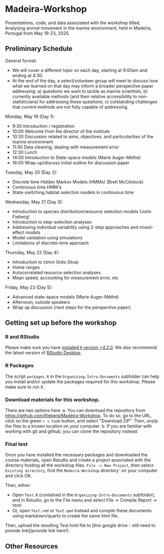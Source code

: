 # Madeira-Workshop

Presentations, code, and data associated with the workshop titled, Analysing animal movement in the marine environment, held in Madeira, Portugal from May 19-23, 2025.

## Preliminary Schedule

General format:

- We will cover a different topic on each day, starting at 9:00am and ending at 4:30.  
- At the end of the day, a select/volunteer group will meet to discuss how what we learned on that day may inform a broader perspective paper addressing: a) questions we want to tackle as marine scientists, b) currently available methods (and their relative accessibility to non-statisticians) for addressing these questions;  c) outstanding challenges that current methods are not fully capable of addressing.

Monday, May 19 (Day 1):

- 9:30 Introduction / registration
- 10:00 Welcome from the director of the institute
- 10:30 Discussion related to aims, objectives, and particularities of the marine environment
- 11:30 Data cleaning, dealing with measurement error
- 12:30 Lunch
- 14:00 Introduction to State-space models (Marie Auger-Méthé)
- 16:00 Wrap-up/discuss initial outline for discussion paper


Tuesday, May 20 (Day 2):

- Discrete time Hidden Markov Models (HMMs) (Brett McClintock)
- Continuous time HMM's
- State-switching habitat selection models in continuous time


Wednesday, May 21 (Day 3):

- Introduction to species distribution/resource selection models (John Fieberg)
- Introduction to step-selection analyses
- Addressing individual variability using 2-step approaches and mixed-effect models
- Model validation using simulations
- Limitations of discrete-time approach

Thursday, May 22 (Day 4):

- Introduction to ctmm (Inês Silva)
- Home ranges 
- Autocorrelated resource selection analyses
- Mean speed, accounting for measurement error, etc 

Friday, May 23 (Day 5):

- Advanced state-space models (Marie Auger-Méthé)
- Afternoon, outside speakers 
- Wrap up discussion (next steps for the perspective paper)


## Getting set up before the workshop

### R and RStudio

<!--- Latest version of R is 4.5 (released on April 11, 2025), prevoous was 4.4.3 (released on  Feb 28, 2025) --->

Please make sure you have [installed `R` version >4.2.0](https://cran.r-project.org/). We also recommend the latest version of [RStudio Desktop](https://www.rstudio.com/products/rstudio/download/). 

<!---
To build packages from source, you will need additional build tools; see details [here for Windows](https://cran.r-project.org/bin/windows/Rtools/) or [here for macOS](https://mac.r-project.org/tools/). 

*Note* that if you are upgrading to R 4.2 from a previous version on Windows, you will need RTools 4.2 as well. Your previous RTools installation will not be sufficient.
--->


### R Packages

<!--- This part still needs some work --->

The script `packages.R` in the `Organizing-Intro-Documents` subfolder can help you install and/or update the packages required for this workshop.  Please make sure to run it.



### Download materials for this workshop.

There are two options here: 
    a. You can download the repository from https://github.com/jfieberg/Madeira-Workshop. To do so, go to the URL, click on the green `< > Code` button, and select "Download ZIP". Then, unzip the files to a known location on your computer.
    b. If you are familiar with working with git and github, you can clone the repository instead.
    

### Final test

Once you have installed the necessary packages and downloaded the course materials, open Rstudio and create a project associated with the directory holding all the workshop files. `File -> New Project`, then select `Existing directory`, find the `Madeira-Workshop` directory` on your computer and click OK.

Then, either:

- Open `Test.R` (contained in the `Organizing-Intro-Documents` subfolder), and in Rstudio, go to the File menu and select File -> Compile Report -> html
- Or, open  `Test.rmd` or `Test.qmd` instead and compile these documents using markdown/quarto to create the same html file.

Then, upload the resulting Test.hmtl file to [this google drive - still need to provide link](provide link here!).


## Other Resources



<!--- 
**ESA Ecological Forecasting Initiative**: webinar on iSSA by Tal Avgar and Brian Smith. You can find a [recording of the webinar on YouTube](https://youtu.be/jiY9N-TNRjs). You can find the [lecture slides, R code, and Q&A on GitHub](https://github.com/eco4cast/Statistical-Methods-Seminar-Series/tree/main/avgar-smith_issa). You can find the Q&A markdown in the GitHub repo, or [just follow this link](https://github.com/eco4cast/Statistical-Methods-Seminar-Series/blob/main/avgar-smith_issa/Q_and_A.md).

The webinar includes some coded examples of iSSFs that include interactions with the movement parameters that we did not demonstrate in this workshop.
--->

